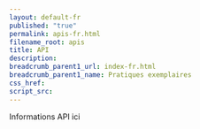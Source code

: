 ```yaml
---
layout: default-fr
published: "true"
permalink: apis-fr.html
filename_root: apis
title: API
description:
breadcrumb_parent1_url: index-fr.html
breadcrumb_parent1_name: Pratiques exemplaires
css_href:
script_src:
---
```


Informations API ici
